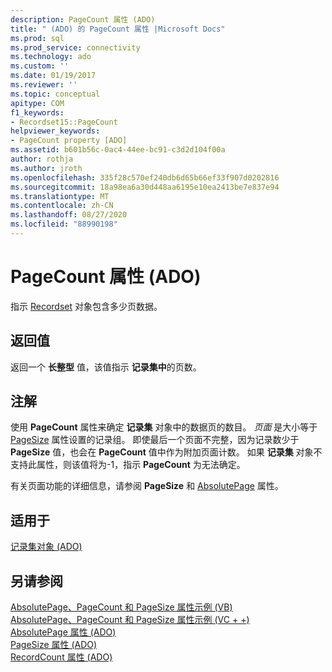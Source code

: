 ```yaml
---
description: PageCount 属性 (ADO)
title: " (ADO) 的 PageCount 属性 |Microsoft Docs"
ms.prod: sql
ms.prod_service: connectivity
ms.technology: ado
ms.custom: ''
ms.date: 01/19/2017
ms.reviewer: ''
ms.topic: conceptual
apitype: COM
f1_keywords:
- Recordset15::PageCount
helpviewer_keywords:
- PageCount property [ADO]
ms.assetid: b601b56c-0ac4-44ee-bc91-c3d2d104f00a
author: rothja
ms.author: jroth
ms.openlocfilehash: 335f28c570ef240db6d65b66ef33f907d0202816
ms.sourcegitcommit: 18a98ea6a30d448aa6195e10ea2413be7e837e94
ms.translationtype: MT
ms.contentlocale: zh-CN
ms.lasthandoff: 08/27/2020
ms.locfileid: "88990198"
---
```

# <a name="pagecount-property-ado"></a>PageCount 属性 (ADO)
指示 [Recordset](./recordset-object-ado.md) 对象包含多少页数据。  
  
## <a name="return-value"></a>返回值  
 返回一个 **长整型** 值，该值指示 **记录集中**的页数。  
  
## <a name="remarks"></a>注解  
 使用 **PageCount** 属性来确定 **记录集** 对象中的数据页的数目。 *页面* 是大小等于 [PageSize](./pagesize-property-ado.md) 属性设置的记录组。 即使最后一个页面不完整，因为记录数少于 **PageSize** 值，也会在 **PageCount** 值中作为附加页面计数。 如果 **记录集** 对象不支持此属性，则该值将为-1，指示 **PageCount** 为无法确定。  
  
 有关页面功能的详细信息，请参阅 **PageSize** 和 [AbsolutePage](./absolutepage-property-ado.md) 属性。  
  
## <a name="applies-to"></a>适用于  
 [记录集对象 (ADO)](./recordset-object-ado.md)  
  
## <a name="see-also"></a>另请参阅  
 [AbsolutePage、PageCount 和 PageSize 属性示例 (VB) ](./absolutepage-pagecount-and-pagesize-properties-example-vb.md)   
 [AbsolutePage、PageCount 和 PageSize 属性示例 (VC + +) ](./absolutepage-pagecount-and-pagesize-properties-example-vc.md)   
 [AbsolutePage 属性 (ADO) ](./absolutepage-property-ado.md)   
 [PageSize 属性 (ADO) ](./pagesize-property-ado.md)   
 [RecordCount 属性 (ADO)](./recordcount-property-ado.md)